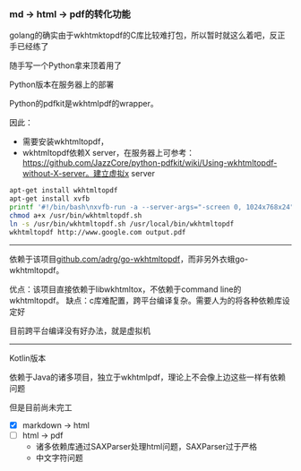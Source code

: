 ### md -> html -> pdf的转化功能


golang的确实由于wkhtmktopdf的C库比较难打包，所以暂时就这么着吧，反正手已经练了

随手写一个Python拿来顶着用了



Python版本在服务器上的部署

Python的pdfkit是wkhtmlpdf的wrapper。

因此：
- 需要安装wkhtmltopdf，
- wkhtmltopdf依赖X server，在服务器上可参考：https://github.com/JazzCore/python-pdfkit/wiki/Using-wkhtmltopdf-without-X-server。建立虚拟x server

```bash
apt-get install wkhtmltopdf
apt-get install xvfb
printf '#!/bin/bash\nxvfb-run -a --server-args="-screen 0, 1024x768x24" /usr/bin/wkhtmltopdf -q $*' > /usr/bin/wkhtmltopdf.sh
chmod a+x /usr/bin/wkhtmltopdf.sh
ln -s /usr/bin/wkhtmltopdf.sh /usr/local/bin/wkhtmltopdf
wkhtmltopdf http://www.google.com output.pdf
```


---
依赖于该项目[github.com/adrg/go-wkhtmltopdf](https://github.com/adrg/go-wkhtmltopdf)，而非另外衣蛾go-wkhtmltopdf。

优点：该项目直接依赖于libwkhtmltox，不依赖于command line的wkhtmltopdf。
缺点：c库难配置，跨平台编译复杂。需要人为的将各种依赖库设定好

目前跨平台编译没有好办法，就是虚拟机


---

Kotlin版本

依赖于Java的诸多项目，独立于wkhtmlpdf，理论上不会像上边这些一样有依赖问题

但是目前尚未完工

-[x] markdown -> html
-[ ] html -> pdf
    - 诸多依赖库通过SAXParser处理html问题，SAXParser过于严格
    - 中文字符问题 
